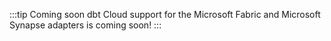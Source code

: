 :::tip Coming soon
dbt Cloud support for the Microsoft Fabric and Microsoft Synapse adapters is coming soon! 
:::